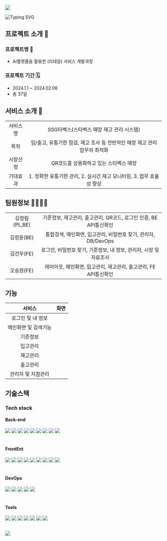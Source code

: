<img src="https://capsule-render.vercel.app/api?type=waving&color=color=0:BACFB1,25:98B78A,50:769F63,75:54883D,100:213618&height=190&section=header&text=SSGTARBUCKS&fontColor=ffffff&fontSize=60&animation=fadeIn&fontAlignY=38&"/>


![Typing SVG](https://readme-typing-svg.demolab.com?font=Alkatra&weight=500&size=35&duration=4000&pause=3&color=769F63&center=false&vCenter=false&multiline=true&repeat=true&width=1000&height=100&lines=Team+AwesomeBeans+!👋)



## 프로젝트 소개 📢

### 프로젝트명 🙌
- AI플랫폼을 활용한 (리테일) 서비스 개발과정

### 프로젝트 기간 🗓️
- 2024.1.1 ~ 2024.02.06 
- 총 37일


## 서비스 소개 📌
|||
|:--:|:--:|
|서비스명| SSG타벅스(스타벅스 매장 재고 관리 시스템)|
|목적|입/출고, 유통기한 점검, 재고 조사 등 전반적인 매장 재고 관리 업무의 최적화|
|시장선정|QR코드를 상용화하고 있는 스타벅스 매장|
|기대효과|1. 정확한 유통기한 관리, 2. 실시간 재고 모니터링, 3. 업무 효율성 향상|


## 팀원정보 👩‍💻🧑‍💻


|||
|:--:|:--:|
| 김정림(PL,BE) |  기준정보, 재고관리, 출고관리, QR코드, 로그인 인증, BE API통신확인 |
| 김정윤(BE) |  통합검색, 메인화면, 입고관리, 비밀번호 찾기, 관리자, DB/DevOps |
| 김건우(FE) | 로그인, 비밀번호 찾기, 기준정보, 내 정보, 관리자, 시장 및 자료조사 |
| 오승원(FE) | 레이아웃, 메인화면, 입고관리, 재고관리, 출고관리, FE API통신확인 |

## 기능

<!-- Table -->
|서비스|화면|
|:--:|:--:|
|로그인 및 내 정보| |
|메인화면 및 검색기능| |
|기준정보| |
|입고관리|  |
|재고관리|  |
|출고관리| |
|관리자 및 지점관리|  |

##


<!-- Tech stack -->
## 기술스택

### Tech stack



#### Back-end  
<img src="https://img.shields.io/badge/Java-007396?style=flat&logo=java&logoColor=white" /> <img src="https://img.shields.io/badge/SpringBoot-6DB33F?style=flat&logo=springboot&logoColor=white" />
<img src="https://img.shields.io/badge/Spring Security-6DB33F?style=flat&logo=Spring Security&logoColor=white" />
<img src="https://img.shields.io/badge/MySQL-4479A1?style=flat&logo=MySQL&logoColor=white" /> <img src="https://img.shields.io/badge/JWT-4B4B77?style=flat&logo=JWT&logoColor=white" />
<img src="https://img.shields.io/badge/MyBatis-C4242B?style=flat&logo=MyBatis&logoColor=white" />
<img src="https://img.shields.io/badge/ApacheMaven-C71A36?style=flat&logo=apachemaven&logoColor=white" />
<img src="https://img.shields.io/badge/Junit4-25A162?style=flat&logo=Junit4&logoColor=white" />
<img src="https://img.shields.io/badge/Swagger-85EA2D?style=flat&logo=swagger&logoColor=white" />


#

#### FrontEnt  
<img src="https://img.shields.io/badge/HTML5-E34F26?style=flat&logo=HTML5&logoColor=white" /> <img src="https://img.shields.io/badge/CSS3-1572B6?style=flat&logo=CSS3&logoColor=white" />
<img src="https://img.shields.io/badge/JavaScript-F7DF1E?style=flat&logo=JavaScript&logoColor=white" />
<img src="https://img.shields.io/badge/React-61DAFB?style=flat&logo=React&logoColor=white"/>
<img src="https://img.shields.io/badge/Tailwindcss-06B6D4?style=flat&logo=tailwindcss&logoColor=white"/>
<img src="https://img.shields.io/badge/DAY.js-FF7751?style=flat&logo=DAY.JS&logoColor=white" />
<img src="https://img.shields.io/badge/AXIOS-5A29E4?style=flat&logo=axios&logoColor=white" />
<img src="https://img.shields.io/badge/ReactRouter-CA4245?style=flat&logo=reactrouter&logoColor=white" />
<img src="https://img.shields.io/badge/ZXNG-092E20?style=flat&logo=ZXNG&logoColor=white" />

#

#### DevOps  
<img src="https://img.shields.io/badge/NGINX-009639?style=flat&logo=nginx&logoColor=white"/> <img src="https://img.shields.io/badge/Jenkins-D24939?style=flat&logo=jenkins&logoColor=white"/>
<img src="https://img.shields.io/badge/amazonrds-527FFF?style=flat&logo=amazonrds&logoColor=white"/>
<img src="https://img.shields.io/badge/amazons3-DD344C?style=flat&logo=amazons3&logoColor=white"/>
<img src="https://img.shields.io/badge/Amazonaws-232F3E?style=flat&for-the-badge&logo=amazonaws&logoColor=white" /> 

#

#### Tools
<img src="https://img.shields.io/badge/VisualStudioCode-007ACC?style=flat&logo=visualstudiocode&logoColor=white"/> <img src="https://img.shields.io/badge/EclipseIDE-2C2255?style=flat&logo=eclipseide&logoColor=white" />
<img src="https://img.shields.io/badge/Github-181717?style=flat&logo=github&logoColor=white"/>
<img src="https://img.shields.io/badge/Notion-000000?style=flat&logo=notion&logoColor=white"/>
<img src="https://img.shields.io/badge/Figma-F24E1E?style=flat&logo=figma&logoColor=white"/>
<img src="https://img.shields.io/badge/Gather-21375A?style=flat&logo=gather&logoColor=white"/>
<img src="https://img.shields.io/badge/draw.io-FFA200?style=flat&logo=draw.io&logoColor=white"/>


##



<img src="https://capsule-render.vercel.app/api?type=waving&color=0:BACFB1,25:98B78A,50:769F63,75:54883D,100:213618&height=150&section=footer" />
